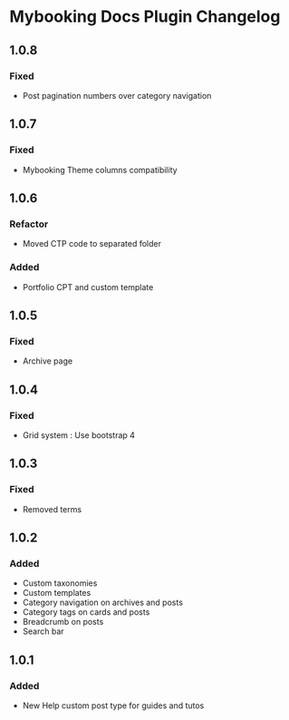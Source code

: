 # Mybooking Docs Plugin Changelog

## 1.0.8

### Fixed
- Post pagination numbers over category navigation

## 1.0.7

### Fixed
- Mybooking Theme columns compatibility

## 1.0.6

### Refactor
- Moved CTP code to separated folder

### Added
- Portfolio CPT and custom template

## 1.0.5

### Fixed
- Archive page

## 1.0.4

### Fixed
- Grid system : Use bootstrap 4

## 1.0.3

### Fixed
- Removed terms

## 1.0.2

### Added
- Custom taxonomies
- Custom templates
- Category navigation on archives and posts
- Category tags on cards and posts
- Breadcrumb on posts
- Search bar

## 1.0.1

### Added
- New Help custom post type for guides and tutos
